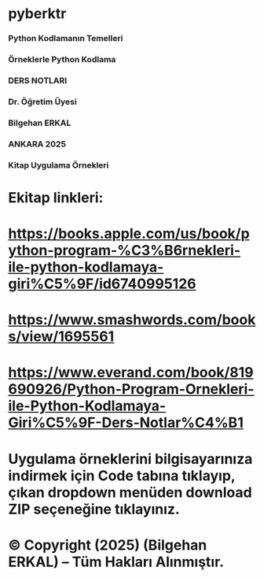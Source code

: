 # pyberktr
 ### Python Kodlamanın Temelleri
 ### Örneklerle Python Kodlama
 ### DERS NOTLARI
 ### Dr. Öğretim Üyesi
 ### Bilgehan ERKAL
 ### ANKARA 2025
 ### Kitap Uygulama Örnekleri
# Ekitap linkleri:
# https://books.apple.com/us/book/python-program-%C3%B6rnekleri-ile-python-kodlamaya-giri%C5%9F/id6740995126
# https://www.smashwords.com/books/view/1695561
# https://www.everand.com/book/819690926/Python-Program-Ornekleri-ile-Python-Kodlamaya-Giri%C5%9F-Ders-Notlar%C4%B1
# Uygulama örneklerini bilgisayarınıza indirmek için Code tabına tıklayıp, çıkan dropdown menüden download ZIP seçeneğine tıklayınız.
# © Copyright (2025)  (Bilgehan ERKAL) – Tüm Hakları Alınmıştır.

